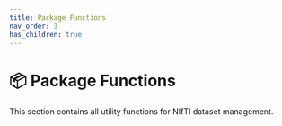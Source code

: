 ```yaml
---
title: Package Functions
nav_order: 3
has_children: true
---
```


# 📦 Package Functions

This section contains all utility functions for NIfTI dataset management.
